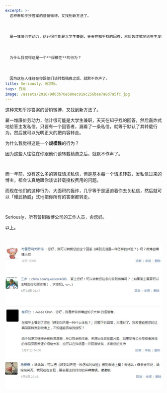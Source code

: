 ```yaml
---
excerpt: >-
  这种来知乎抄答案的营销微博，又找到新方法了。



  雇一堆廉价劳动力，估计很可能是大学生兼职，天天在知乎找的回答，然后轰炸式地给答主发私信。只要有一个回答者，漏看了一条私信，就等于默认了其转载行为，然后就可以光明正大的把内容转走。



  为什么我觉得这是一个**规模性**的行为？



  因为这些人往往在你跟他们谈转载稿费之后，就默不作声了。
title: Seriously，肏您妈。
tags: 日常
image: /assets/2016/9d03b70e580ec919c256baa7a8d7a5fc.jpg
---
```


这种来知乎抄答案的营销微博，又找到新方法了。

雇一堆廉价劳动力，估计很可能是大学生兼职，天天在知乎找的回答，然后轰炸式地给答主发私信。只要有一个回答者，漏看了一条私信，就等于默认了其转载行为，然后就可以光明正大的把内容转走。

为什么我觉得这是一个**规模性**的行为？

因为这些人往往在你跟他们谈转载稿费之后，就默不作声了。

<br>

而一年前，没有这么多的转载请求私信，但是基本每一个请求转载，发私信过来的博主，都会认真地跟你谈谈转载授权费用的问题。

而现在他们的这种行为，大面积的轰炸，几乎等于是逼迫着你去关私信，然后就可以「耀武扬威」式地把你所有的答案都转走。

<br>

Seriously，所有营销微博公司的工作人员，肏您妈。

以上。

<br>

![](/assets/2016/9829676de0519b2c7cf81bbbfd2c1de0.jpg)
![](/assets/2016/d4211951725a70aee6e79bfe0179dddd.jpg)
![](/assets/2016/29aa0d730138bce74fdc0b4d908df385.jpg)
![](/assets/2016/d6a698cd72963a5c93d8af351331e145.jpg)
